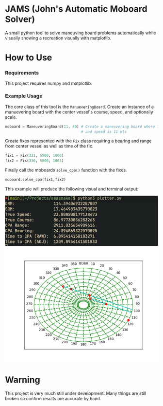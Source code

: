# JAMS (John's Automatic Moboard Solver)

A small python tool to solve maneuving board problems automatically while visually showing a recreation visually with matplotlib.

# How to Use

### Requirements

This project requires numpy and matplotlib.

### Example Usage

The core class of this tool is the `ManueveringBoard`. Create an instance of a manuevering board with the center vessel's course, speed, and optionally scale.

```python
moboard = ManeuveringBoard(11, 40) # Create a maneuvering board where formation course is 40ºT
                                   # and speed is 11 kts
```

Create fixes represented with the `Fix` class requiring a bearing and range from center vessel as well as time of the fix.

```python
fix1 = Fix(321, 6500, 1000)
fix2 = Fix(330, 5000, 1003)
```

Finally call the moboards `solve_cpa()` function with the fixes.

```python
moboard.solve_cpa(fix1,fix2)
```

This example will produce the following visual and terminal output:

![Terminal](./pics/cpa_solved_term.png)
![Board](./pics/cpa_solved.png)

# Warning

This project is very much still under development. Many things are still broken so confirm results are accurate by hand.




